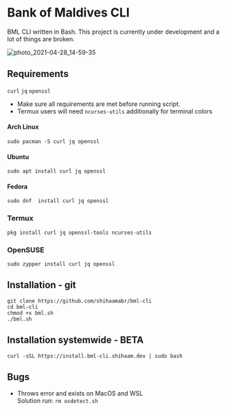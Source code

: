 # Bank of Maldives CLI
BML CLI written in Bash. This project is currently under development and a lot of things are broken.

![photo_2021-04-28_14-59-35](https://user-images.githubusercontent.com/18140039/116385581-5c948300-a832-11eb-899b-9133501a4ae7.jpg)
    
## Requirements
`curl` `jq` `openssl`
- Make sure all requirements are met before running script.
- Termux users will need `ncurses-utils` additionally for terminal colors

#### Arch Linux
`sudo pacman -S curl jq openssl`

#### Ubuntu
`sudo apt install curl jq openssl`

#### Fedora
`sudo dnf  install curl jq openssl`

### Termux
`pkg install curl jq openssl-tools ncurses-utils`

### OpenSUSE
`sudo zypper install curl jq openssl`

## Installation - git
```
git clone https://github.com/shihaamabr/bml-cli
cd bml-cli
chmod +x bml.sh
./bml.sh
```
## Installation systemwide - BETA
`curl -sSL https://install.bml-cli.shihaam.dev | sudo bash`



## Bugs
- Throws error and exists on MacOS and WSL \
  Solution run: `rm osdetect.sh`
